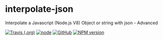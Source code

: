 # interpolate-json

Interpolate a Javascript (Node.js V8) Object or string with json - Advanced

[![Travis (.org)](https://img.shields.io/travis/Terran-Source/interpolate-json?logo=travis&style=plastic)](https://travis-ci.org/Terran-Source/interpolate-json) [![node](https://img.shields.io/node/v/interpolate-json?logo=nodejs&style=plastic)](https://www.npmjs.com/package/interpolate-json) [![GitHub](https://img.shields.io/github/license/Terran-Source/interpolate-json?logo=github&style=plastic)](LICENSE) [![NPM version](https://img.shields.io/npm/v/interpolate-json.svg?style=plastic)](https://www.npmjs.com/package/interpolate-json)

